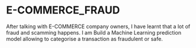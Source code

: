 # E-COMMERCE_FRAUD
After talking with E-COMMERCE company owners, I have learnt that a lot of fraud and scamming happens. I am Build a Machine Learning prediction model allowing to categorise a transaction as fraudulent or safe.
